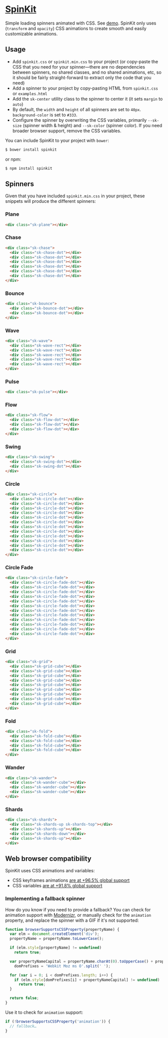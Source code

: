 # [SpinKit](http://tobiasahlin.com/spinkit/)

Simple loading spinners animated with CSS. See [demo](http://tobiasahlin.com/spinkit/). SpinKit only uses (`transform` and `opacity`) CSS animations to create smooth and easily customizable animations.

## Usage

- Add `spinkit.css` or `spinkit.min.css` to your project (or copy-paste the CSS that you need for your spinner—there are no dependencies between spinners, no shared classes, and no shared animations, etc, so it should be fairly straight-forward to extract only the code that you need)
- Add a spinner to your project by copy-pasting HTML from `spinkit.css` or `examples.html`
- Add the `sk-center` utility class to the spinner to center it (it sets `margin` to `auto`)
- By default, the `width` and `height` of all spinners are set to `40px`. `background-color` is set to `#333`.
- Configure the spinner by overwriting the CSS variables, primarily `--sk-size` (spinner width & height) and `--sk-color` (spinner color). If you need broader browser support, remove the CSS variables.

You can include SpinKit to your project with `bower`:

```bash
$ bower install spinkit
```

or npm:

```bash
$ npm install spinkit
```

## Spinners

Given that you have included `spinkit.min.css` in your project, these snippets will produce the different spinners:

### Plane

```html
<div class="sk-plane"></div>
```

### Chase

```html
<div class="sk-chase">
  <div class="sk-chase-dot"></div>
  <div class="sk-chase-dot"></div>
  <div class="sk-chase-dot"></div>
  <div class="sk-chase-dot"></div>
  <div class="sk-chase-dot"></div>
  <div class="sk-chase-dot"></div>
</div>
```

### Bounce

```html
<div class="sk-bounce">
  <div class="sk-bounce-dot"></div>
  <div class="sk-bounce-dot"></div>
</div>
```

### Wave

```html
<div class="sk-wave">
  <div class="sk-wave-rect"></div>
  <div class="sk-wave-rect"></div>
  <div class="sk-wave-rect"></div>
  <div class="sk-wave-rect"></div>
  <div class="sk-wave-rect"></div>
</div>
 ```

### Pulse

```html
<div class="sk-pulse"></div>
```

### Flow

```html
<div class="sk-flow">
  <div class="sk-flow-dot"></div>
  <div class="sk-flow-dot"></div>
  <div class="sk-flow-dot"></div>
</div>
```

### Swing

```html
<div class="sk-swing">
  <div class="sk-swing-dot"></div>
  <div class="sk-swing-dot"></div>
</div>
```

### Circle

```html
<div class="sk-circle">
  <div class="sk-circle-dot"></div>
  <div class="sk-circle-dot"></div>
  <div class="sk-circle-dot"></div>
  <div class="sk-circle-dot"></div>
  <div class="sk-circle-dot"></div>
  <div class="sk-circle-dot"></div>
  <div class="sk-circle-dot"></div>
  <div class="sk-circle-dot"></div>
  <div class="sk-circle-dot"></div>
  <div class="sk-circle-dot"></div>
  <div class="sk-circle-dot"></div>
  <div class="sk-circle-dot"></div>
</div>
```

### Circle Fade

```html
<div class="sk-circle-fade">
  <div class="sk-circle-fade-dot"></div>
  <div class="sk-circle-fade-dot"></div>
  <div class="sk-circle-fade-dot"></div>
  <div class="sk-circle-fade-dot"></div>
  <div class="sk-circle-fade-dot"></div>
  <div class="sk-circle-fade-dot"></div>
  <div class="sk-circle-fade-dot"></div>
  <div class="sk-circle-fade-dot"></div>
  <div class="sk-circle-fade-dot"></div>
  <div class="sk-circle-fade-dot"></div>
  <div class="sk-circle-fade-dot"></div>
  <div class="sk-circle-fade-dot"></div>
</div>
```

### Grid

```html
<div class="sk-grid">
  <div class="sk-grid-cube"></div>
  <div class="sk-grid-cube"></div>
  <div class="sk-grid-cube"></div>
  <div class="sk-grid-cube"></div>
  <div class="sk-grid-cube"></div>
  <div class="sk-grid-cube"></div>
  <div class="sk-grid-cube"></div>
  <div class="sk-grid-cube"></div>
  <div class="sk-grid-cube"></div>
</div>
```

### Fold

```html
<div class="sk-fold">
  <div class="sk-fold-cube"></div>
  <div class="sk-fold-cube"></div>
  <div class="sk-fold-cube"></div>
  <div class="sk-fold-cube"></div>
</div>
```

### Wander

```html
<div class="sk-wander">
  <div class="sk-wander-cube"></div>
  <div class="sk-wander-cube"></div>
  <div class="sk-wander-cube"></div>
</div>
```

### Shards

```html
<div class="sk-shards">
  <div class="sk-shards-up sk-shards-top"></div>
  <div class="sk-shards-up"></div>
  <div class="sk-shards-down"></div>
  <div class="sk-shards-up"></div>
</div>
```

## Web browser compatibility

SpinKit uses CSS animations and variables:

- CSS keyframes animations [are at +96.5% global support](http://caniuse.com/#feat=css-animation)
- CSS variables [are at +91.8% global support](https://caniuse.com/#feat=css-variables)

### Implementing a fallback spinner

How do you know if you need to provide a fallback? You can check for animation support with [Modernizr](http://modernizr.com), or manually check for the `animation` property, and replace the spinner with a GIF if it's not supported:

```javascript
function browserSupportsCSSProperty(propertyName) {
  var elm = document.createElement('div');
  propertyName = propertyName.toLowerCase();

  if (elm.style[propertyName] != undefined)
    return true;

  var propertyNameCapital = propertyName.charAt(0).toUpperCase() + propertyName.substr(1),
    domPrefixes = 'Webkit Moz ms O'.split(' ');

  for (var i = 0; i < domPrefixes.length; i++) {
    if (elm.style[domPrefixes[i] + propertyNameCapital] != undefined)
      return true;
  }

  return false;
}
```

Use it to check for `animation` support:

```javascript
if (!browserSupportsCSSProperty('animation')) {
  // fallback…
}
```
